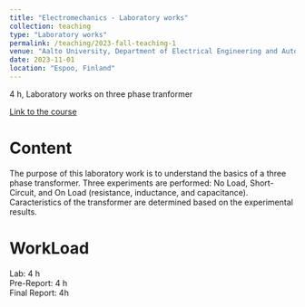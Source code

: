 ```yaml
---
title: "Electromechanics - Laboratory works"
collection: teaching
type: "Laboratory works"
permalink: /teaching/2023-fall-teaching-1
venue: "Aalto University, Department of Electrical Engineering and Automation"
date: 2023-11-01
location: "Espoo, Finland"
---
```


4 h, Laboratory works on three phase tranformer

[Link to the course](https://mycourses.aalto.fi/course/view.php?id=39476)

Content
======
The purpose of this laboratory work is to understand the basics of a three phase transformer.
Three experiments are performed: No Load, Short-Circuit, and On Load (resistance, inductance, and capacitance).
Caracteristics of the transformer are determined based on the experimental results. 

WorkLoad
======
Lab: 4 h \
Pre-Report: 4 h \
Final Report: 4h


